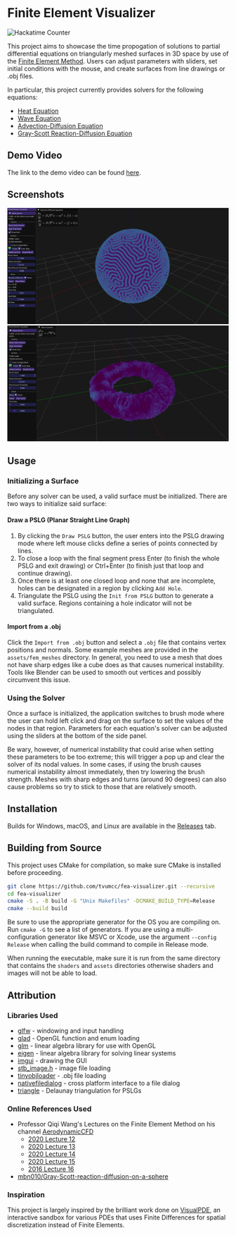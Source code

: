 # Finite Element Visualizer 
![Hackatime Counter](https://hackatime-badge.hackclub.com/U091YQ9F6B0/fea-visualizer)

This project aims to showcase the time propogation of solutions to partial differential equations on triangularly meshed surfaces in 3D space by use of the [Finite Element Method](https://en.wikipedia.org/wiki/Finite_element_method). Users can adjust parameters with sliders, set initial conditions with the mouse, and create surfaces from line drawings or .obj files. 

In particular, this project currently provides solvers for the following equations:
- [Heat Equation](https://en.wikipedia.org/wiki/Heat_equation)
- [Wave Equation](https://en.wikipedia.org/wiki/Wave_equation)
- [Advection-Diffusion Equation](https://en.wikipedia.org/wiki/Convection%E2%80%93diffusion_equation)
- [Gray-Scott Reaction-Diffusion Equation](https://groups.csail.mit.edu/mac/projects/amorphous/GrayScott/)


## Demo Video
The link to the demo video can be found [here](https://youtu.be/HCXcph40qVo).

## Screenshots
![Screenshot of Finite Element Visualizer: Reaction-Diffusion](assets/screenshot.png)
![Screenshot of Finite Element Visualizer: Wave](assets/screenshot2.png)

## Usage

### Initializing a Surface
Before any solver can be used, a valid surface must be initialized. There are two ways to initialize said surface:

#### Draw a PSLG (Planar Straight Line Graph)

1. By clicking the `Draw PSLG` button, the user enters into the PSLG drawing mode where left mouse clicks define a series of points connected by lines.
2. To close a loop with the final segment press Enter (to finish the whole PSLG and exit drawing) or Ctrl+Enter (to finish just that loop and continue drawing). 
3. Once there is at least one closed loop and none that are incomplete, holes can be designated in a region by clicking `Add Hole`.
4. Triangulate the PSLG using the `Init from PSLG` button to generate a valid surface. Regions containing a hole indicator will not be triangulated.

#### Import from a .obj 

Click the `Import from .obj` button and select a `.obj` file that contains vertex positions and normals. Some example meshes are provided in the `assets/fem_meshes` directory. In general, you need to use a mesh that does not have sharp edges like a cube does as that causes numerical instability. Tools like Blender can be used to smooth out vertices and possibly circumvent this issue. 

### Using the Solver

Once a surface is initialized, the application switches to brush mode where the user can hold left click and drag on the surface to set the values of the nodes in that region. Parameters for each equation's solver can be adjusted using the sliders at the bottom of the side panel. 

Be wary, however, of numerical instability that could arise when setting these parameters to be too extreme; this will trigger a pop up and clear the solver of its nodal values. In some cases, if using the brush causes numerical instability almost immediately, then try lowering the brush strength. Meshes with sharp edges and turns (around 90 degrees) can also cause problems so try to stick to those that are relatively smooth.

## Installation
Builds for Windows, macOS, and Linux are available in the [Releases](https://github.com/tvumcc/fea-visualizer/releases) tab.

## Building from Source
This project uses CMake for compilation, so make sure CMake is installed before proceeding.

```bash
git clone https://github.com/tvumcc/fea-visualizer.git --recursive
cd fea-visualizer
cmake -S . -B build -G "Unix Makefiles" -DCMAKE_BUILD_TYPE=Release
cmake --build build
```

Be sure to use the appropriate generator for the OS you are compiling on. Run `cmake -G` to see a list of generators. If you are using a multi-configuration generator like MSVC or Xcode, use the argument `--config Release` when calling the build command to compile in Release mode.

When running the executable, make sure it is run from the same directory that contains the `shaders` and `assets` directories otherwise shaders and images will not be able to load.

## Attribution

### Libraries Used
- [glfw](https://github.com/glfw/glfw) - windowing and input handling
- [glad](https://gen.glad.sh/) - OpenGL function and enum loading
- [glm](https://github.com/g-truc/glm) - linear algebra library for use with OpenGL
- [eigen](https://gitlab.com/libeigen/eigen) - linear algebra library for solving linear systems
- [imgui](https://github.com/ocornut/imgui) - drawing the GUI
- [stb_image.h](https://github.com/nothings/stb/blob/master/stb_image.h) - image file loading
- [tinyobjloader](https://github.com/tinyobjloader/tinyobjloader) - .obj file loading
- [nativefiledialog](https://github.com/mlabbe/nativefiledialog) - cross platform interface to a file dialog
- [triangle](https://github.com/libigl/triangle) - Delaunay triangulation for PSLGs

### Online References Used
- Professor Qiqi Wang's Lectures on the Finite Element Method on his channel [AerodynamicCFD](https://www.youtube.com/@AeroCFD)
    - [2020 Lecture 12](https://www.youtube.com/playlist?list=PLcqHTXprNMIOEwNpmNo7HWx68FzBTxTh3)
    - [2020 Lecture 13](https://www.youtube.com/playlist?list=PLcqHTXprNMIPvSgBidAYOY1fIunDywInP)
    - [2020 Lecture 14](https://www.youtube.com/playlist?list=PLcqHTXprNMIN-YciJQ4gtVGrlrhG8bPQp)
    - [2020 Lecture 15](https://www.youtube.com/playlist?list=PLcqHTXprNMIMvURxGSkTe6ef3-DhfJxEn)
    - [2016 Lecture 16](https://www.youtube.com/playlist?list=PLcqHTXprNMIOhhcvwc5bWNs5CQfNKhpM-)
- [mbn010/Gray-Scott-reaction-diffusion-on-a-sphere](https://github.com/mbn010/Gray-Scott-reaction-diffusion-on-a-sphere)

### Inspiration
This project is largely inspired by the brilliant work done on [VisualPDE](https://visualpde.com/), an interactive sandbox for various PDEs that uses Finite Differences for spatial discretization instead of Finite Elements.